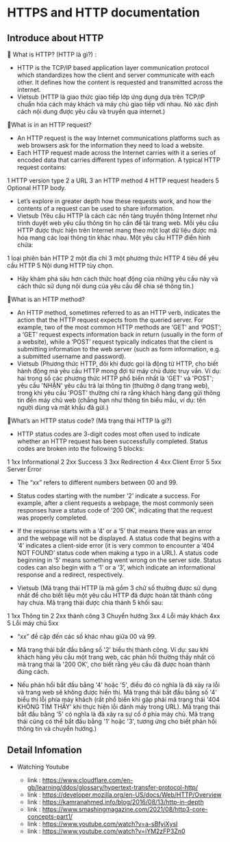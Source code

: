 # HTTPS and HTTP documentation

## Introduce about HTTP

💬 What is HTTP? (HTTP là gì?) :
- HTTP is the TCP/IP based application layer communication protocol which standardizes how the client and server communicate with each other. It defines how the content is requested and transmitted across the internet. 
- Vietsub (HTTP là giao thức giao tiếp lớp ứng dụng dựa trên TCP/IP chuẩn hóa cách máy khách và máy chủ giao tiếp với nhau. Nó xác định cách nội dung được yêu cầu và truyền qua internet.)

💬What is in an HTTP request?
- An HTTP request is the way Internet communications platforms such as web browsers ask for the information they need to load a website.
- Each HTTP request made across the Internet carries with it a series of encoded data that carries different types of information. A typical HTTP request contains:

1 HTTP version type
2 a URL
3 an HTTP method
4 HTTP request headers
5 Optional HTTP body.

- Let’s explore in greater depth how these requests work, and how the contents of a request can be used to share information.
- Vietsub (Yêu cầu HTTP là cách các nền tảng truyền thông Internet như trình duyệt web yêu cầu thông tin họ cần để tải trang web.
Mỗi yêu cầu HTTP được thực hiện trên Internet mang theo một loạt dữ liệu được mã hóa mang các loại thông tin khác nhau. Một yêu cầu HTTP điển hình chứa:

1 loại phiên bản HTTP
2 một địa chỉ
3 một phương thức HTTP
4 tiêu đề yêu cầu HTTP
5 Nội dung HTTP tùy chọn.

- Hãy khám phá sâu hơn cách thức hoạt động của những yêu cầu này và cách thức sử dụng nội dung của yêu cầu để chia sẻ thông tin.)

💬What is an HTTP method?
- An HTTP method, sometimes referred to as an HTTP verb, indicates the action that the HTTP request expects from the queried server. For example, two of the most common HTTP methods are ‘GET’ and ‘POST’; a ‘GET’ request expects information back in return (usually in the form of a website), while a ‘POST’ request typically indicates that the client is submitting information to the web server (such as form information, e.g. a submitted username and password).
- Vietsub (Phương thức HTTP, đôi khi được gọi là động từ HTTP, cho biết hành động mà yêu cầu HTTP mong đợi từ máy chủ được truy vấn. Ví dụ: hai trong số các phương thức HTTP phổ biến nhất là 'GET' và 'POST'; yêu cầu 'NHẬN' yêu cầu trả lại thông tin (thường ở dạng trang web), trong khi yêu cầu 'POST' thường chỉ ra rằng khách hàng đang gửi thông tin đến máy chủ web (chẳng hạn như thông tin biểu mẫu, ví dụ: tên người dùng và mật khẩu đã gửi.)

💬What’s an HTTP status code? (Mã trạng thái HTTP là gì?)
- HTTP status codes are 3-digit codes most often used to indicate whether an HTTP request has been successfully completed. Status codes are broken into the following 5 blocks:

1 1xx Informational
2 2xx Success
3 3xx Redirection
4 4xx Client Error
5 5xx Server Error

- The “xx” refers to different numbers between 00 and 99.

- Status codes starting with the number ‘2’ indicate a success. For example, after a client requests a webpage, the most commonly seen responses have a status code of ‘200 OK’, indicating that the request was properly completed.

- If the response starts with a ‘4’ or a ‘5’ that means there was an error and the webpage will not be displayed. A status code that begins with a ‘4’ indicates a client-side error (it is very common to encounter a ‘404 NOT FOUND’ status code when making a typo in a URL). A status code beginning in ‘5’ means something went wrong on the server side. Status codes can also begin with a ‘1’ or a ‘3’, which indicate an informational response and a redirect, respectively.
- Vietsub (Mã trạng thái HTTP là mã gồm 3 chữ số thường được sử dụng nhất để cho biết liệu một yêu cầu HTTP đã được hoàn tất thành công hay chưa. Mã trạng thái được chia thành 5 khối sau:

1 1xx Thông tin
2 2xx thành công
3 Chuyển hướng 3xx
4 Lỗi máy khách 4xx
5 Lỗi máy chủ 5xx
- “xx” đề cập đến các số khác nhau giữa 00 và 99.

- Mã trạng thái bắt đầu bằng số '2' biểu thị thành công. Ví dụ: sau khi khách hàng yêu cầu một trang web, các phản hồi thường thấy nhất có mã trạng thái là '200 OK', cho biết rằng yêu cầu đã được hoàn thành đúng cách.

- Nếu phản hồi bắt đầu bằng '4' hoặc '5', điều đó có nghĩa là đã xảy ra lỗi và trang web sẽ không được hiển thị. Mã trạng thái bắt đầu bằng số '4' biểu thị lỗi phía máy khách (rất phổ biến khi gặp phải mã trạng thái '404 KHÔNG TÌM THẤY' khi thực hiện lỗi đánh máy trong URL). Mã trạng thái bắt đầu bằng '5' có nghĩa là đã xảy ra sự cố ở phía máy chủ. Mã trạng thái cũng có thể bắt đầu bằng '1' hoặc '3', tương ứng cho biết phản hồi thông tin và chuyển hướng.)

## Detail Infomation

- Watching Youtube

    - link : https://www.cloudflare.com/en-gb/learning/ddos/glossary/hypertext-transfer-protocol-http/
    - link : https://developer.mozilla.org/en-US/docs/Web/HTTP/Overview
    - link : https://kamranahmed.info/blog/2016/08/13/http-in-depth
    - link : https://www.smashingmagazine.com/2021/08/http3-core-concepts-part1/
    - link : https://www.youtube.com/watch?v=a-sBfyiXysI
    - link : https://www.youtube.com/watch?v=iYM2zFP3Zn0



















